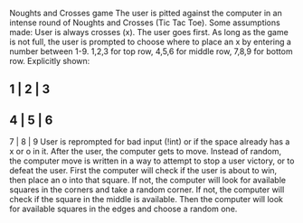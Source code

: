 Noughts and Crosses game
The user is pitted against the computer in an intense round of Noughts and Crosses (Tic Tac Toe). Some assumptions made: User is always crosses (x). The user goes first. As long as the game is not full, the user is prompted to choose where to place an x by entering a number between 1-9. 
1,2,3 for top row, 4,5,6 for middle row, 7,8,9 for bottom row.
Explicitly shown:

1 | 2 | 3
---------
4 | 5 | 6
---------
7 | 8 | 9
User is reprompted for bad input (!int) or if the space already has a x or o in it.
After the user, the computer gets to move. Instead of random, the computer move is written in a way to attempt to stop a user victory, or to defeat the user.
First the computer will check if the user is about to win, then place an o into that square. 
If not, the computer will look for available squares in the corners and take a random corner.
If not, the computer will check if the square in the middle is available.
Then the computer will look for available squares in the edges and choose a random one.
